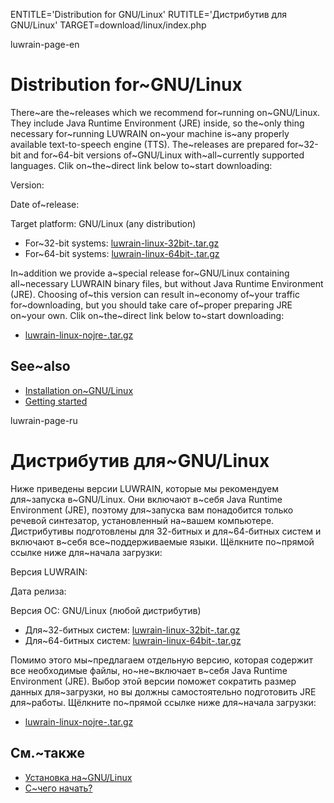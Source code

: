 
ENTITLE='Distribution for GNU/Linux'
RUTITLE='Дистрибутив для GNU/Linux'
TARGET=download/linux/index.php

luwrain-page-en

# Distribution for~GNU/Linux

There~are the~releases which we recommend for~running on~GNU/Linux.
They include Java Runtime Environment (JRE) inside,
so the~only thing necessary for~running LUWRAIN on~your machine  is~any properly available text-to-speech engine (TTS).
The~releases are prepared for~32-bit and for~64-bit versions of~GNU/Linux with~all~currently supported languages. 
Clik on~the~direct link below to~start  downloading:

Version: <?php echo lwr_version_linux();?>

Date of~release: <?php echo lwr_release_date_linux_en();?>

Target platform: GNU/Linux (any distribution)

* For~32-bit systems: <a href="http://download.luwrain.org/binary/<?php echo lwr_version_linux();?>/linux/luwrain-linux-32bit-<?php echo lwr_version_linux();?>.tar.gz">luwrain-linux-32bit-<?php echo lwr_version_linux();?>.tar.gz</a>
* For~64-bit systems: <a href="http://download.luwrain.org/binary/<?php echo lwr_version_linux();?>/linux/luwrain-linux-64bit-<?php echo lwr_version_linux();?>.tar.gz">luwrain-linux-64bit-<?php echo lwr_version_linux();?>.tar.gz</a>

In~addition we provide a~special release for~GNU/Linux containing all~necessary LUWRAIN binary files, but without Java Runtime Environment (JRE).
Choosing of~this version can result in~economy of~your traffic for~downloading, 
but you should take care of~proper preparing  JRE on~your own.
Clik on~the~direct link below to~start  downloading:

* <a href="http://download.luwrain.org/binary/<?php echo lwr_version_linux();?>/linux/luwrain-linux-nojre-<?php echo lwr_version_linux();?>.tar.gz">luwrain-linux-nojre-<?php echo lwr_version_linux();?>.tar.gz</a>

## See~also

 * [Installation on~GNU/Linux](local:/doc/user/installation/linux/)
* [Getting started](local:/doc/user/start)



luwrain-page-ru

# Дистрибутив для~GNU/Linux

Ниже приведены версии LUWRAIN, которые мы рекомендуем для~запуска в~GNU/Linux. 
Они включают в~себя Java Runtime Environment (JRE),
поэтому для~запуска вам понадобится только речевой синтезатор, установленный на~вашем компьютере.
Дистрибутивы подготовлены для 32-битных и для~64-битных систем и включают в~себя все~поддерживаемые языки. 
Щёлкните по~прямой ссылке ниже для~начала загрузки:

Версия LUWRAIN: <?php echo lwr_version_windows();?>

Дата релиза: <?php echo lwr_release_date_linux_ru();?>

Версия ОС: GNU/Linux (любой дистрибутив)

* Для~32-битных систем: <a href="http://download.luwrain.org/binary/<?php echo lwr_version_linux();?>/linux/luwrain-linux-32bit-<?php echo lwr_version_linux();?>.tar.gz">luwrain-linux-32bit-<?php echo lwr_version_linux();?>.tar.gz</a>
* Для~64-битных систем: <a href="http://download.luwrain.org/binary/<?php echo lwr_version_linux();?>/linux/luwrain-linux-64bit-<?php echo lwr_version_linux();?>.tar.gz">luwrain-linux-64bit-<?php echo lwr_version_linux();?>.tar.gz</a>

Помимо этого мы~предлагаем отдельную версию, которая содержит все необходимые файлы,
но~не~включает в~себя Java Runtime Environment (JRE).
Выбор этой версии поможет сократить размер данных для~загрузки,
но вы должны самостоятельно подготовить JRE для~работы. 
Щёлкните по~прямой ссылке ниже для~начала загрузки:

* <a href="http://download.luwrain.org/binary/<?php echo lwr_version_linux();?>/linux/luwrain-linux-nojre-<?php echo lwr_version_linux();?>.zip">luwrain-linux-nojre-<?php echo lwr_version_linux();?>.tar.gz</a>

## См.~также

 * [Установка на~GNU/Linux](local:/doc/user/installation/linux/)
* [С~чего начать?](local:/doc/user/start)



